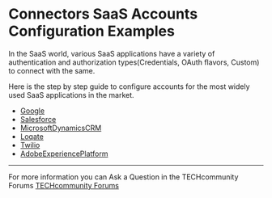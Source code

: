 # Connectors SaaS Accounts Configuration Examples

In the SaaS world, various SaaS applications have a variety of authentication and authorization types(Credentials, OAuth flavors, Custom) to connect with the same.

Here is the step by step guide to configure accounts for the most widely used SaaS applications in the market.

* [Google](./Google)
* [Salesforce](./Salesforce)
* [MicrosoftDynamicsCRM](./MicrosoftDynamicsCRM)
* [Loqate](./Loqate)
* [Twilio](./Twilio)
* [AdobeExperiencePlatform](./AdobeExperiencePlatform)

_______________________________
For more information you can Ask a Question in the TECHcommunity Forums [TECHcommunity Forums](https://tech.forums.softwareag.com/techjforum/forums/list.page?product=integration-cloud)



